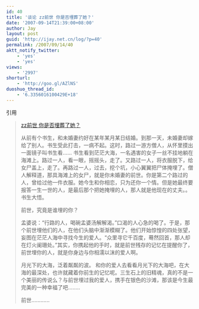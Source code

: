 ```yaml
---
id: 40
title: '谈论 zz前世 你是否埋葬了她？'
date: '2007-09-14T21:39:00+08:00'
author: Jay
layout: post
guid: 'http://ijay.net.cn/log/?p=40'
permalink: /2007/09/14/40
aktt_notify_twitter:
    - 'yes'
    - 'yes'
views:
    - '2997'
shorturl:
    - 'http://goo.gl/AZlNS'
duoshuo_thread_id:
    - '6.3356016100429E+18'
---
```


引用
<blockquote><a href="http://yolandabai.spaces.live.com/blog/cns!11763DC548D07D7B!379.entry">zz前世 你是否埋葬了她？</a>

从前有个书生，和未婚妻约好在某年某月某日结婚。到那一天，未婚妻却嫁给了别人。书生受此打击，一病不起。这时，路过一游方僧人，从怀里摸出一面镜子叫书生看……
书生看到茫茫大海，一名遇害的女子一丝不挂地躺在海滩上。路过一人，看一眼，摇摇头，走了。又路过一人，将衣服脱下，给女尸盖上，走了。再路过一人，过去，挖个坑，小心翼翼把尸体掩埋了。僧人解释道，那具海滩上的女尸，就是你未婚妻的前世。你是第二个路过的人，曾给过他一件衣服。她今生和你相恋，只为还你一个情。但是她最终要报答一生一世的人，是最后那个把她掩埋的人，那人就是他现在的丈夫。。书生大悟。

前世，究竟是谁埋的你？

孟婆说：“行路的人，喝碗孟婆汤解解渴。”口渴的人心急的喝了。于是，那个前世埋他们的人，在他们头脑中渐渐模糊了。他们开始惊惶的四处张望，妄图在茫茫人海中寻找今生的爱人。“众里寻它千百度，蓦然回首，那人却在灯火阑珊处。”其实，你携起他的手时，就是前世残存的记忆在提醒你了，前世埋你的人，就是你身边与你相濡以沫的爱人啊。

月光下的大海，泛着粼粼的波。 和你的爱人去看看月光下的大海吧，在大海的最深处，也许就藏着你前生的记忆呢。三生石上的旧精魂，真的不是一个美丽的传说么？与前世埋过我的爱人，携手在银色的沙滩，那该是今生最完美的一种幸福了吧........

前世............</blockquote>